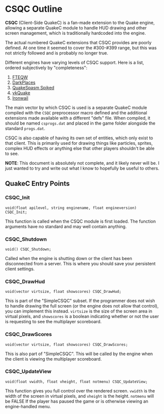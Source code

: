 
# CSQC Outline

**CSQC** (Client-Side QuakeC) is a fan-made extension to the Quake engine,
allowing a separate QuakeC module to handle HUD drawing and other screen
management, which is traditionally hardcoded into the engine.

The actual numbered QuakeC extensions that CSQC provides are poorly defined. At
one time it seemed to cover the #300-#399 range, but this was not strictly
followed and is probably no longer true.

Different engines have varying levels of CSQC support. Here is a list, ordered
subjectively by "completeness":

1. [FTEQW](https://www.fteqw.org/)
2. [DarkPlaces](https://hemebond.gitlab.io/darkplaces-www/)
3. [QuakeSpasm Spiked](https://triptohell.info/moodles/qss/)
4. [vkQuake](https://github.com/Novum/vkQuake)
5. [Ironwail](https://github.com/andrei-drexler/ironwail)

The main vector by which CSQC is used is a separate QuakeC module compiled with
the `CSQC` preprocessor macro defined and the additional extensions made
available with a different "defs" file. When compiled, it should be named
`csprogs.dat` and placed in the game folder alongside the standard `progs.dat`.

CSQC is also capable of having its own set of entities, which only exist to
that client. This is primarily used for drawing things like particles, sprites,
complex HUD effects or anything else that other players shouldn't be able to
see.

**NOTE**: This document is absolutely not complete, and it likely never will
be. I just wanted to try and write out what I know to hopefully be useful to
others.

## QuakeC Entry Points

### CSQC_Init

`void(float apilevel, string enginename, float engineversion) CSQC_Init;`

This function is called when the CSQC module is first loaded. The function
arguments have no standard and may well contain anything.

### CSQC_Shutdown

`void() CSQC_Shutdown;`

Called when the engine is shutting down or the client has been disconnected
from a server. This is where you should save your persistent client settings.

### CSQC_DrawHud

`void(vector virtsize, float showscores) CSQC_DrawHud;`

This is part of the "SimpleCSQC" subset. If the programmer does not wish to
handle drawing the full screen (or the engine does not allow that control), you
can implement this instead. `virtsize` is the size of the screen area in
virtual pixels, and `showscores` is a boolean indicating whether or not the
user is requesting to see the multiplayer scoreboard.

### CSQC_DrawScores

`void(vector virtsize, float showscores) CSQC_DrawScores;`

This is also part of "SimpleCSQC". This will be called by the engine when the
client is viewing the multiplayer scoreboard.

### CSQC_UpdateView

`void(float vwidth, float vheight, float notmenu) CSQC_UpdateView;`

This function gives you full control over the rendered screen. `vwidth` is the
width of the screen in virtual pixels, and `vheight` is the height. `notmenu`
will be FALSE If the player has paused the game or is otherwise viewing an
engine-handled menu.

